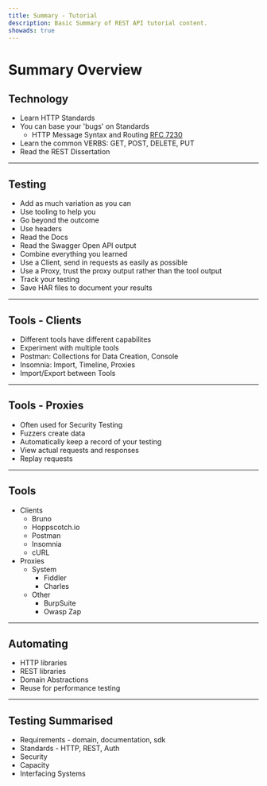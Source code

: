 ```yaml
---
title: Summary - Tutorial
description: Basic Summary of REST API tutorial content.
showads: true
---
```


# Summary Overview

## Technology

- Learn HTTP Standards
- You can base your 'bugs' on Standards
    - HTTP Message Syntax and Routing [RFC 7230](https://tools.ietf.org/html/rfc7230)
- Learn the common VERBS: GET, POST, DELETE, PUT
- Read the REST Dissertation


---

## Testing

- Add as much variation as you can
- Use tooling to help you
- Go beyond the outcome
- Use headers
- Read the Docs
- Read the Swagger Open API output
- Combine everything you learned
- Use a Client, send in requests as easily as possible
- Use a Proxy, trust the proxy output rather than the tool output
- Track your testing
- Save HAR files to document your results

---

## Tools - Clients

- Different tools have different capabilites
- Experiment with multiple tools
- Postman: Collections for Data Creation, Console
- Insomnia: Import, Timeline, Proxies
- Import/Export between Tools

---

## Tools - Proxies

- Often used for Security Testing
- Fuzzers create data
- Automatically keep a record of your testing
- View actual requests and responses
- Replay requests

---

## Tools

- Clients
    - Bruno
    - Hoppscotch.io
    - Postman
    - Insomnia
    - cURL
- Proxies
    - System
        - Fiddler
        - Charles
    - Other
        - BurpSuite
        - Owasp Zap

---

## Automating

- HTTP libraries
- REST libraries
- Domain Abstractions
- Reuse for performance testing

---

## Testing Summarised

- Requirements - domain, documentation, sdk
- Standards - HTTP, REST, Auth
- Security
- Capacity
- Interfacing Systems






